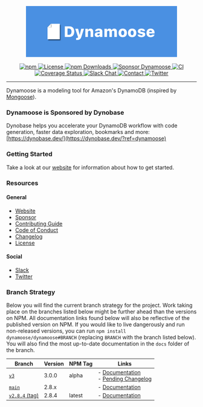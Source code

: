 <p align="center">
	<img src="internal/banner/Banner.png" width="400" max-width="90%" alt="Dynamoose" />
</p>

<p align="center">
	<a href="https://www.npmjs.com/package/dynamoose">
		<img src="https://img.shields.io/npm/v/dynamoose" alt="npm">
	</a>
	<a href="https://github.com/dynamoose/dynamoose/blob/main/LICENSE">
		<img src="https://img.shields.io/github/license/dynamoose/dynamoose" alt="License">
	</a>
	<a href="https://www.npmjs.com/package/dynamoose">
		<img src="https://img.shields.io/npm/dw/dynamoose" alt="npm Downloads">
	</a>
	<a href="https://github.com/dynamoose/dynamoose/blob/main/SPONSOR.md">
		<img src="https://img.shields.io/badge/sponsor-Dynamoose-brightgreen" alt="Sponsor Dynamoose">
	</a>
	<a href="https://github.com/dynamoose/dynamoose/actions">
		<img src="https://github.com/dynamoose/dynamoose/workflows/CI/badge.svg" alt="CI">
	</a>
	<a href="https://coveralls.io/github/dynamoose/dynamoose?branch=main">
		<img src="https://coveralls.io/repos/github/dynamoose/dynamoose/badge.svg?branch=main" alt="Coverage Status">
	</a>
	<a href="https://join.slack.com/t/dynamoose/shared_invite/enQtODM4OTI0MTc1NDc3LWI3MmNhMThmNmJmZDk5MmUxOTZmMGEwNGQzNTRkMjhjZGJlNGM5M2JmZjMzMzlkODRhMGY3MTQ5YjQ2Nzg3YTY">
		<img src="https://img.shields.io/badge/chat-on%20slack-informational.svg" alt="Slack Chat">
	</a>
	<a href="https://charlie.fish/contact">
		<img src="https://img.shields.io/badge/contact-me-blue" alt="Contact">
	</a>
	<a href="https://twitter.com/DynamooseJS">
		<img src="https://img.shields.io/twitter/follow/dynamoosejs?style=social" alt="Twitter">
	</a>
</p>

---

Dynamoose is a modeling tool for Amazon's DynamoDB (inspired by [Mongoose](https://mongoosejs.com/)).

### Dynamoose is Sponsored by Dynobase

Dynobase helps you accelerate your DynamoDB workflow with code generation, faster data exploration, bookmarks and more: [https://dynobase.dev/](https://dynobase.dev/?ref=dynamoose)

### Getting Started

Take a look at our [website](https://dynamoosejs.com) for information about how to get started.

### Resources

#### General

- [Website](https://dynamoosejs.com)
- [Sponsor](SPONSOR.md)
- [Contributing Guide](CONTRIBUTING.md)
- [Code of Conduct](CODE_OF_CONDUCT.md)
- [Changelog](CHANGELOG.md)
- [License](LICENSE)

#### Social

- [Slack](https://join.slack.com/t/dynamoose/shared_invite/enQtODM4OTI0MTc1NDc3LWI3MmNhMThmNmJmZDk5MmUxOTZmMGEwNGQzNTRkMjhjZGJlNGM5M2JmZjMzMzlkODRhMGY3MTQ5YjQ2Nzg3YTY)
- [Twitter](https://twitter.com/DynamooseJS)

### Branch Strategy

Below you will find the current branch strategy for the project. Work taking place on the branches listed below might be further ahead than the versions on NPM. All documentation links found below will also be reflective of the published version on NPM. If you would like to live dangerously and run non-released versions, you can run `npm install dynamoose/dynamoose#BRANCH` (replacing `BRANCH` with the branch listed below). You will also find the most up-to-date documentation in the `docs` folder of the branch.

| Branch | Version | NPM Tag | Links |
| --- | --- | --- | --- |
| [`v3`](https://github.com/dynamoose/dynamoose/tree/v3) | 3.0.0 | alpha | - [Documentation](https://v3.dynamoose.pages.dev/)<br>- [Pending Changelog](https://github.com/dynamoose/dynamoose/blob/v3/PENDING_CHANGELOG.md) |
| [`main`](https://github.com/dynamoose/dynamoose/tree/main) | 2.8.x |   | - [Documentation](https://dynamoose.pages.dev/) |
| [`v2.8.4` (tag)](https://github.com/dynamoose/dynamoose/tree/v2.8.4) | 2.8.4 | latest | - [Documentation](https://dynamoosejs.com)


